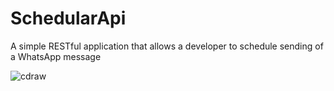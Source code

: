 # SchedularApi
A simple RESTful application that allows a developer to schedule sending of a WhatsApp message

![cdraw](https://user-images.githubusercontent.com/86097407/194927056-f6e1c4ad-ff95-4545-b0fe-e41e70da7d71.png)
